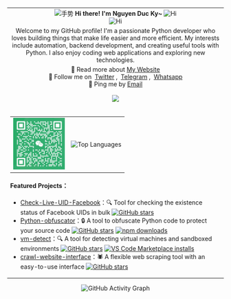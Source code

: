 <div align="center">
  <table>
    <!-- Header -->
    <tr>
      <td colspan="3" align="center">
        <div>
          <img src="https://media.giphy.com/media/hvRJCLFzcasrR4ia7z/giphy.gif" width="30" alt="手势" />
          <b> Hi there! I'm Nguyen Duc Ky~ </b>
          <img src="https://emojis.slackmojis.com/emojis/images/1588866973/8934/hellokittydance.gif?1588866973" alt="Hi"
            width="30" />
        </div>
        <img
          src="https://readme-typing-svg.herokuapp.com?font=DynaPuff&size=20&pause=1000&color=9999FF&center=true&vCenter=true&width=500&height=30&lines=A+passionate+Python+developer+based+in+Hanoi.++%F0%9F%91%8B"
          alt="Hi" width="400" />
      </td>
    </tr>
    <!-- Welcome Message -->
    <tr>
      <td colspan="3" align="center">
        Welcome to my GitHub profile! I'm a passionate Python developer who loves building things that make life easier
        and more efficient. My interests include automation, backend development, and creating useful tools with Python.
        I also enjoy coding web applications and exploring new technologies.
      </td>
    </tr>
    <!-- 访问量 -->
    <tr>
      <td colspan="3">
        <div align="center">
          <div align="center" width="300">
            <div align="center">👀 Read more about <a target="_blank" href="https://www.whatismy2fa.com/">My Website</a>
            </div>
            <div align="center">
              🌸 Follow me on&nbsp;
              <a target="_blank" href="https://twitter.com/canhsat-tinhiu">Twitter</a>&nbsp;,&nbsp;
              <a target="_blank" href="https://juejin.cn/user/2858385963749223">Telegram</a>&nbsp;,&nbsp;
              <a target="_blank" href="https://www.zhihu.com/people/rongding">Whatsapp</a>
            </div>
            <div align="center">💬 Ping me by <a target="_blank" href="mailto:nguyen00ky@gmail.com">Email</a></div>
          </div>
          &nbsp;&nbsp;&nbsp;
          <div>
            <img src="https://access-counter.vercel.app/api/counter?name=canhsat-tinhiu&theme=006&length=7" />
          </div>
          &nbsp;&nbsp;&nbsp;
          <div>
            <table>
              <tr>
                <td align="center">
                  <img
                    src="https://raw.githubusercontent.com/canhsat-tinhiu/image-storage/main/canhsat-tinhiu/qr-wechat.jpg"
                    height="120px" />
                </td>
                <td align="center">
                  <img
                    src="https://github-readme-stats.vercel.app/api/top-langs/?username=canhsat-tinhiu&layout=compact&theme=light&height=200"
                    alt="Top Languages" height="120px" />
                </td>
              </tr>
            </table>
          </div>
        </div>
      </td>
    </tr>
    <!-- repo -->
    <tr>
      <td colspan="3" align="left"><b>Featured Projects：</b></td>
    </tr>
    <tr>
      <td colspan="3" align="left">
        <ul>
          <li>
            <a target="_blank"
              href="https://github.com/canhsat-tinhiu/Check-Live-UID-Facebook">Check-Live-UID-Facebook</a>：🔍 Tool for
            checking the existence status of Facebook UIDs in bulk
            <a target="_blank" href="https://github.com/canhsat-tinhiu/Check-Live-UID-Facebook"><img
                src="https://img.shields.io/github/stars/canhsat-tinhiu/Check-Live-UID-Facebook"
                alt="GitHub stars" /></a>
          </li>
          <li>
            <a target="_blank" href="https://github.com/canhsat-tinhiu/Python-obfuscator">Python-obfuscator</a>：🔒 A
            tool to obfuscate Python code to protect your source code
            <a target="_blank" href="https://github.com/canhsat-tinhiu/Python-obfuscator"><img
                src="https://img.shields.io/github/stars/canhsat-tinhiu/Python-obfuscator" alt="GitHub stars" /></a>
            <a target="_blank" href="https://www.npmjs.com/package/Python-obfuscator"><img
                src="https://img.shields.io/npm/dt/prm-cli?style=flat&label=downloads&color=cb3837&labelColor=cb0000&logo=npm"
                alt="npm downloads" /></a>
          </li>
          <li>
            <a target="_blank" href="https://github.com/canhsat-tinhiu/vm-detect">vm-detect</a>：🔍 A tool for detecting
            virtual machines and sandboxed environments
            <a target="_blank" href="https://github.com/canhsat-tinhiu/vm-detect"><img
                src="https://img.shields.io/github/stars/canhsat-tinhiu/vm-detect" alt="GitHub stars" /></a>
            <a target="_blank" href="https://marketplace.visualstudio.com/items?itemName=canhsat-tinhiu.vm-detect"><img
                src="https://badgen.net/vs-marketplace/i/canhsat-tinhiu.vm-detect"
                alt="VS Code Marketplace installs" /></a>
          </li>
          <li>
            <a target="_blank"
              href="https://github.com/canhsat-tinhiu/crawl-website-interface">crawl-website-interface</a>：🕷️ A
            flexible web scraping tool with an easy-to-use interface
            <a target="_blank" href="https://github.com/canhsat-tinhiu/crawl-website-interface"><img
                src="https://img.shields.io/github/stars/canhsat-tinhiu/crawl-website-interface"
                alt="GitHub stars" /></a>
          </li>
        </ul>
      </td>
    </tr>
  </table>
  <picture>
    <source media="(prefers-color-scheme: dark)"
      srcset="https://github-readme-activity-graph.vercel.app/graph?username=canhsat-tinhiu&theme=github&height=250" />
    <source media="(prefers-color-scheme: light)"
      srcset="https://github-readme-activity-graph.vercel.app/graph?username=canhsat-tinhiu&bg_color=F6F8FA&color=708090&line=24292e&point=24292e&area=true&hide_border=true&height=250" />
    <img
      src="https://github-readme-activity-graph.vercel.app/graph?username=canhsat-tinhiu&bg_color=F6F8FA&color=708090&line=24292e&point=24292e&area=true&hide_border=true&height=250"
      alt="GitHub Activity Graph" />
  </picture>
</div>
